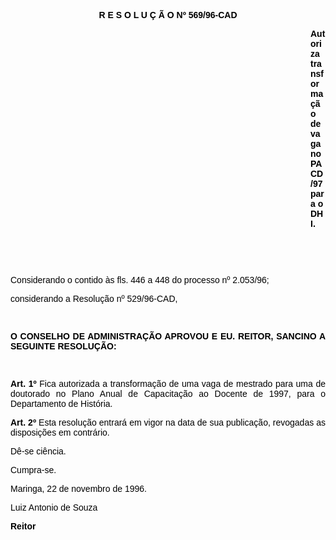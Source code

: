 <BODY TEXT="#000000">

<FONT FACE="Arial">
<B><P ALIGN="CENTER">R E S O L U &Ccedil; &Atilde; O Nº  569/96-CAD</P>
</B><DIR>
<DIR>
<DIR>
<DIR>
<DIR>
<DIR>
<DIR>
<DIR>
<DIR>
<DIR>
<DIR>
<DIR>

<B><P>Autoriza transforma&ccedil;&atilde;o de vaga no PACD/97 para o DHI.</P>
</B>
<P>&nbsp;</P>
<P>&nbsp;</P></DIR>
</DIR>
</DIR>
</DIR>
</DIR>
</DIR>
</DIR>
</DIR>
</DIR>
</DIR>
</DIR>
</DIR>

<P>Considerando o contido &agrave;s fls. 446 a 448 do processo nº 2.053/96;</P>
<P>considerando a Resolu&ccedil;&atilde;o nº 529/96-CAD,</P>

<P>&nbsp;</P>
<B><P ALIGN="JUSTIFY">O CONSELHO DE ADMINISTRA&Ccedil;&Atilde;O APROVOU E EU. REITOR, SANCINO A SEGUINTE RESOLU&Ccedil;&Atilde;O:</P>
</B>
<P>&nbsp;</P>
<B><P ALIGN="JUSTIFY">Art. 1º</B> Fica autorizada a transforma&ccedil;&atilde;o de uma vaga de mestrado para uma de doutorado no Plano Anual de Capacita&ccedil;&atilde;o ao Docente de 1997, para o Departamento de Hist&oacute;ria.</P>
<B><P ALIGN="JUSTIFY">Art. 2º</B> Esta resolu&ccedil;&atilde;o entrar&aacute; em vigor na data de sua publica&ccedil;&atilde;o, revogadas as disposi&ccedil;&otilde;es em contr&aacute;rio.</P>
<P>D&ecirc;-se ci&ecirc;ncia.</P>
<P>Cumpra-se.</P>

<P>Maringa, 22 de novembro de 1996.</P>

<P>Luiz Antonio de Souza</P>
<B><P>Reitor </P></B></FONT></BODY>

